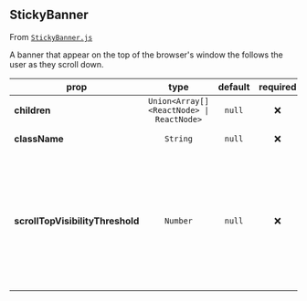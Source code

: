 
## StickyBanner

From [`StickyBanner.js`](StickyBanner.js)

A banner that appear on the top of the browser's window the follows the user as they scroll down.

prop | type | default | required | description
---- | :----: | :-------: | :--------: | -----------
**children** | `Union<Array[]<ReactNode> \| ReactNode>` | `null` | :x: | 
**className** | `String` | `null` | :x: | Additional class names
**scrollTopVisibilityThreshold** | `Number` | `null` | :x: | Value in pixels. If defined determines at which distance from the document's top the `StickyBanner` will become visible.



